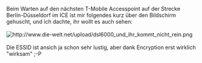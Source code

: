 <html><body><p>Beim Warten auf den nächsten T-Mobile Accesspoint auf der Strecke Berlin-Düsseldorf im ICE ist mir folgendes kurz über den Bildschirm gehuscht, und ich dachte, ihr wollt es auch sehen:<br>
<br>
<img src="http://www.die-welt.net/upload/dsl6000_und_ihr_kommt_nicht_rein.png" alt="http://www.die-welt.net/upload/dsl6000_und_ihr_kommt_nicht_rein.png"><br>
<br>
Die ESSID ist ansich ja schon sehr lustig, aber dank Encryption erst wirklich "wirksam" ;-P</p></body></html>